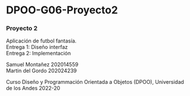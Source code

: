 #  DPOO-G06-Proyecto2

### Proyecto 2
Aplicación de futbol fantasía. <br>
Entrega 1: Diseño interfaz <br>
Entrega 2: Implementación <br>

Samuel Montañez 202014559 <br>
Martin del Gordo 202024239 <br>

Curso Diseño y Programmación Orientada a Objetos (DPOO), Universidad de los Andes 2022-20 
